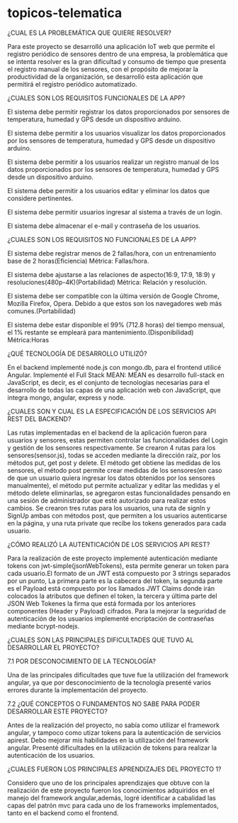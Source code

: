 # topicos-telematica
¿CUAL ES LA PROBLEMÁTICA QUE QUIERE RESOLVER?

Para este proyecto se desarrolló una aplicación IoT web que permite el registro periódico de sensores dentro de una empresa, la problemática que se intenta resolver es la gran dificultad y consumo de tiempo que presenta el registro manual de los sensores, con el propósito de mejorar la productividad de la organización, se desarrolló esta aplicación que permitirá el registro periódico automatizado.

¿CUALES SON LOS REQUISITOS FUNCIONALES DE LA APP?

El sistema debe permitir registrar los datos proporcionados por sensores de temperatura, humedad y GPS desde un dispositivo arduino.

El sistema debe permitir a los usuarios visualizar los datos proporcionados por los sensores de temperatura, humedad y GPS desde un dispositivo arduino.

El sistema debe permitir a los usuarios realizar un registro manual de los datos proporcionados por los sensores de temperatura, humedad y GPS desde un dispositivo arduino.

El sistema debe permitir a los usuarios editar y eliminar los datos que considere pertinentes.

El sistema debe permitir usuarios ingresar al sistema a través de un login.

El sistema debe almacenar el e-mail y contraseña de los usuarios.

¿CUALES SON LOS REQUISITOS NO FUNCIONALES DE LA APP?

El sistema debe registrar menos de 2 fallas/hora, con un entrenamiento base de 2 horas(Eficiencia) Métrica: Fallas/hora.

El sistema debe ajustarse a las relaciones de aspecto(16:9, 17:9, 18:9) y resoluciones(480p-4K)(Portabilidad) Métrica: Relación y resolución.

El sistema debe ser compatible con la última versión de Google Chrome, Mozilla Firefox, Opera. Debido a que estos son los navegadores web más comunes.(Portabilidad)

El sistema debe estar disponible el 99% (712.8 horas) del tiempo mensual, el 1% restante se empleará para mantenimiento.(Disponibilidad) Métrica:Horas

¿QUÉ TECNOLOGÍA DE DESARROLLO UTILIZÓ?

En el backend implementé node.js con mongo.db, para el frontend utilicé Angular. Implementé el Full Stack MEAN: MEAN es desarrollo full-stack en JavaScript, es decir, es el conjunto de tecnologías necesarias para el desarrollo de todas las capas de una aplicación web con JavaScript, que integra mongo, angular, express y node.

¿CUALES SON Y CUAL ES LA ESPECIFICACIÓN DE LOS SERVICIOS API REST DEL BACKEND?

Las rutas implementadas en el backend de la aplicación fueron para usuarios y sensores, estas permiten controlar las funcionalidades del Login y gestión de los sensores respectivamente. Se crearon 4 rutas para los sensores(sensor.js), todas se acceden mediante la dirección raíz, por los métodos put, get post y delete. El método get obtiene las medidas de los sensores, el método post permite crear medidas de los sensores(en caso de que un usuario quiera ingresar los datos obtenidos por los sensores manualmente), el método put permite actualizar y editar las medidas y el método delete eliminarlas, se agregaron estas funcionalidades pensando en una sesión de administrador que esté autorizado para realizar estos cambios. Se crearon tres rutas para los usuarios, una ruta de signIn y SignUp ambas con métodos post, que permiten a los usuarios autenticarse en la página, y una ruta private que recibe los tokens generados para cada usuario.

¿CÓMO REALIZÓ LA AUTENTICACIÓN DE LOS SERVICIOS API REST?

Para la realización de este proyecto implementé autenticación mediante tokens con jwt-simple(jsonWebTokens), esta permite generar un token para cada usuario.El formato de un JWT está compuesto por 3 strings separados por un punto, La primera parte es la cabecera del token, la segunda parte es el Payload está compuesto por los llamados JWT Claims donde irán colocados la atributos que definen el token, la tercera y última parte del JSON Web Tokenes la firma que está formada por los anteriores componentes (Header y Payload) cifrados. Para la mejorar la seguridad de autenticación de los usuarios implementé encriptación de contraseñas mediante bcrypt-nodejs.

¿CUALES SON LAS PRINCIPALES DIFICULTADES QUE TUVO AL DESARROLLAR EL PROYECTO?

7.1 POR DESCONOCIMIENTO DE LA TECNOLOGÍA?

Una de las principales dificultades que tuve fue la utilización del framework angular, ya que por desconocimiento de la tecnología presenté varios errores durante la implementación del proyecto.

7.2 ¿QUÉ CONCEPTOS O FUNDAMENTOS NO SABE PARA PODER DESARROLLAR ESTE PROYECTO?

Antes de la realización del proyecto, no sabía como utilizar el framework angular, y tampoco como utizar tokens para la autenticación de servicios apirest.
Debo mejorar mis  habilidades en la utilización del framework angular. Presenté dificultades en la utilización de tokens para realizar la autenticación de los usuarios.

¿CUALES FUERON LOS PRINCIPALES APRENDIZAJES DEL PROYECTO 1?

Considero que uno de los principales aprendizajes que obtuve con la realización de este proyecto fueron los conocimientos adquiridos en el manejo del framework angular,además, logré identificar a cabalidad las capas del patrón mvc para cada uno de los frameworks implementados, tanto en el backend como el frontend.
